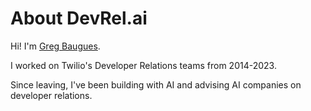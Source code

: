 # About DevRel.ai

Hi! I'm [Greg Baugues](../people/greg-baugues). 

I worked on Twilio's Developer Relations teams from 2014-2023. 

Since leaving, I've been building with AI and advising AI companies on developer relations. 


